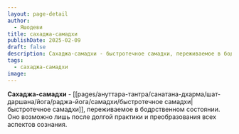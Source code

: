 ```yaml
---
layout: page-detail
author:
  - Яшодеви
title: сахаджа-самадхи
publishDate: 2025-02-09
draft: false
description: Сахаджа-самадхи - быстротечное самадхи, переживаемое в бодрственном состоянии. Оно возможно лишь после долгой практики и преобразования всех аспектов сознания.
tags:
  - сахаджа-самадхи
image:
---
```

**Сахаджа-самадхи** - [[pages/ануттара-тантра/санатана-дхарма/шат-даршана/йога/раджа-йога/самадхи/быстротечное самадхи|быстротечное самадхи]], переживаемое в бодрственном состоянии. Оно возможно лишь после долгой практики и преобразования всех аспектов сознания. 
